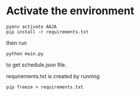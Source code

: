 # Activate the environment

```
pyenv activate AAJA
pip install -r requirements.txt
```

then  run   

```
python main.py
```

to get schedule.json file.

requirements.txt is created by running

```
pip freeze > requirements.txt
``` 
